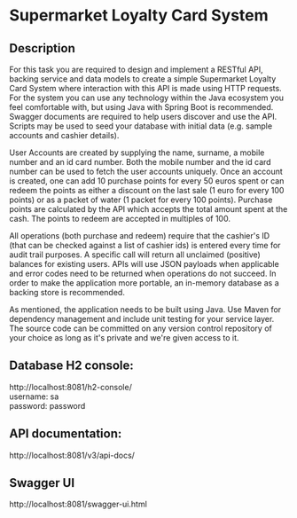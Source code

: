 # Supermarket Loyalty Card System
## Description
For this task you are required to design and implement a RESTful API, backing service and data models to create a simple
Supermarket Loyalty Card System where interaction with this API is made using HTTP requests. For the system you can use any
technology within the Java ecosystem you feel comfortable with, but using Java with Spring Boot is recommended. Swagger documents
are required to help users discover and use the API. Scripts may be used to seed your database with initial data (e.g. sample accounts
and cashier details).

User Accounts are created by supplying the name, surname, a mobile number and an id card number. Both the mobile number and the
id card number can be used to fetch the user accounts uniquely. Once an account is created, one can add 10 purchase points for every
50 euros spent or can redeem the points as either a discount on the last sale (1 euro for every 100 points) or as a packet of water (1
packet for every 100 points). Purchase points are calculated by the API which accepts the total amount spent at the cash. The points to
redeem are accepted in multiples of 100.

All operations (both purchase and redeem) require that the cashier's ID (that can be checked against a list of cashier ids) is entered
every time for audit trail purposes. A specific call will return all unclaimed (positive) balances for existing users. APIs will use JSON
payloads when applicable and error codes need to be returned when operations do not succeed. In order to make the application more
portable, an in-memory database as a backing store is recommended.

As mentioned, the application needs to be built using Java. Use Maven for dependency management and include unit testing for your
service layer. The source code can be committed on any version control repository of your choice as long as it's private and we're given
access to it.

## Database H2 console:
http://localhost:8081/h2-console/ <br>
username: sa<br>
password: password

## API documentation:
http://localhost:8081/v3/api-docs/

## Swagger UI
http://localhost:8081/swagger-ui.html
